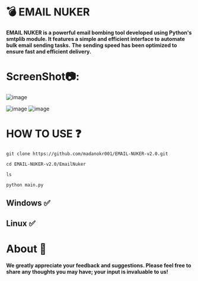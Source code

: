 # 💣 EMAIL NUKER
**EMAIL NUKER is a powerful email bombing tool developed using Python's smtplib module. It features a simple and efficient interface to automate bulk email sending tasks.**
**The sending speed has been optimized to ensure fast and efficient delivery.**

# ScreenShot📷:
![image](https://github.com/user-attachments/assets/33bea0ef-2cbb-42e5-8f22-0b4a39a250e5)

![image](https://github.com/user-attachments/assets/9aa744bd-5134-402b-ad99-0406504eabd9)
![image](https://github.com/user-attachments/assets/66c0fd53-818b-4a52-a0b4-1f9be2977f10)

# HOW TO USE ❓
```
git clone https://github.com/madanokr001/EMAIL-NUKER-v2.0.git
```
```
cd EMAIL-NUKER-v2.0/EmailNuker
```
```
ls
```
```
python main.py
```

## Windows ✅
## Linux ✅

# About 🤑
**We greatly appreciate your feedback and suggestions. Please feel free to share any thoughts you may have; your input is invaluable to us!**



